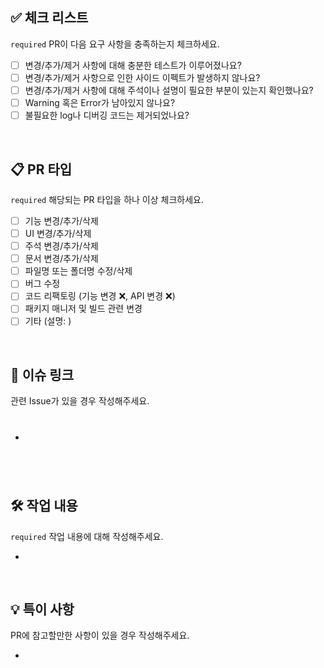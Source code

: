 ## ✅ 체크 리스트

`required` PR이 다음 요구 사항을 충족하는지 체크하세요.

- [ ] 변경/추가/제거 사항에 대해 충분한 테스트가 이루어졌나요?
- [ ] 변경/추가/제거 사항으로 인한 사이드 이펙트가 발생하지 않나요?
- [ ] 변경/추가/제거 사항에 대해 주석이나 설명이 필요한 부분이 있는지 확인했나요?
- [ ] Warning 혹은 Error가 남아있지 않나요?
- [ ] 불필요한 log나 디버깅 코드는 제거되었나요?

<br/>

## 📋 PR 타입

`required` 해당되는 PR 타입을 하나 이상 체크하세요.

- [ ] 기능 변경/추가/삭제
- [ ] UI 변경/추가/삭제
- [ ] 주석 변경/추가/삭제
- [ ] 문서 변경/추가/삭제
- [ ] 파일명 또는 폴더명 수정/삭제
- [ ] 버그 수정
- [ ] 코드 리팩토링 (기능 변경 ❌, API 변경 ❌)
- [ ] 패키지 매니저 및 빌드 관련 변경
- [ ] 기타 (설명: )

<br/>

## 🔗 이슈 링크

관련 Issue가 있을 경우 작성해주세요.

- #

<br/>

## 🛠️ 작업 내용

`required` 작업 내용에 대해 작성해주세요.

-

<br/>

## 💡 특이 사항

PR에 참고할만한 사항이 있을 경우 작성해주세요.

-

<br/>

